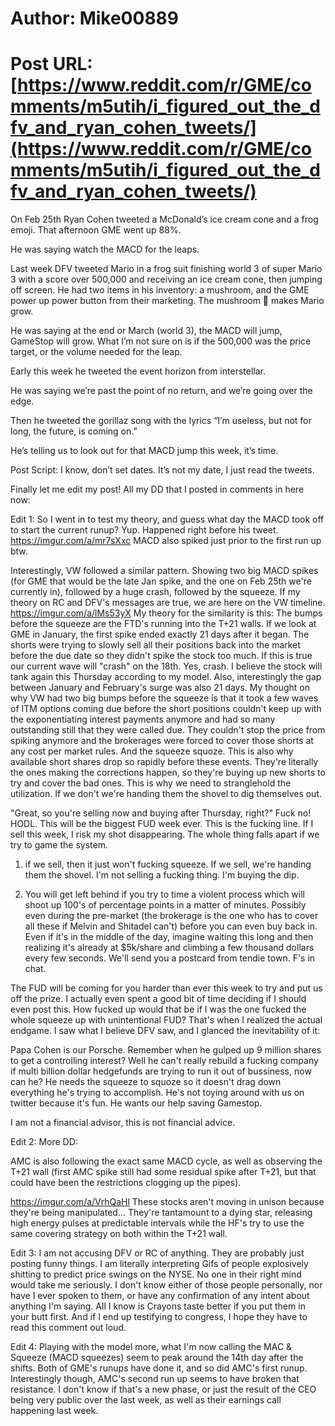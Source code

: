 # Author: Mike00889
# Post URL: [https://www.reddit.com/r/GME/comments/m5utih/i_figured_out_the_dfv_and_ryan_cohen_tweets/](https://www.reddit.com/r/GME/comments/m5utih/i_figured_out_the_dfv_and_ryan_cohen_tweets/)


On Feb 25th Ryan Cohen tweeted a McDonald’s ice cream cone and a frog emoji. That afternoon GME went up 88%.

He was saying watch the MACD for the leaps.

Last week DFV tweeted Mario in a frog suit finishing world 3 of super Mario 3 with a score over 500,000 and receiving an ice cream cone, then jumping off screen. He had two items in his inventory: a mushroom, and the GME power up power button from their marketing. The mushroom 🍄 makes Mario grow.

He was saying at the end or March (world 3), the MACD will jump, GameStop will grow. What I’m not sure on is if the 500,000 was the price target, or the volume needed for the leap.

Early this week he tweeted the event horizon from interstellar.

He was saying we’re past the point of no return, and we’re going over the edge.

Then he tweeted the gorillaz song with the lyrics “I’m useless, but not for long, the future, is coming on.”

He’s telling us to look out for that MACD jump this week, it’s time.

Post Script: I know, don’t set dates. It’s not my date, I just read the tweets.

Finally let me edit my post! All my DD that I posted in comments in here now:

Edit 1: So I went in to test my theory, and guess what day the MACD took off to start the current runup? Yup. Happened right before his tweet. https://imgur.com/a/mr7sXxc
MACD also spiked just prior to the first run up btw.

Interestingly, VW followed a similar pattern. Showing two big MACD spikes (for GME that would be the late Jan spike, and the one on Feb 25th we're currently in), followed by a huge crash, followed by the squeeze. If my theory on RC and DFV's messages are true, we are here on the VW timeline. https://imgur.com/a/lMs53yX
My theory for the similarity is this: The bumps before the squeeze are the FTD's running into the T+21 walls. If we look at GME in January, the first spike ended exactly 21 days after it began. The shorts were trying to slowly sell all their positions back into the market before the due date so they didn't spike the stock too much. If this is true our current wave will "crash" on the 18th. Yes, crash. I believe the stock will tank again this Thursday according to my model. Also, interestingly the gap between January and February's surge was also 21 days. My thought on why VW had two big bumps before the squeeze is that it took a few waves of ITM options coming due before the short positions couldn't keep up with the exponentiating interest payments anymore and had so many outstanding still that they were called due. They couldn't stop the price from spiking anymore and the brokerages were forced to cover those shorts at any cost per market rules. And the squeeze squoze. This is also why available short shares drop so rapidly before these events. They're literally the ones making the corrections happen, so they're buying up new shorts to try and cover the bad ones. This is why we need to stranglehold the utilization. If we don't we're handing them the shovel to dig themselves out.

"Great, so you're selling now and buying after Thursday, right?" Fuck no! HODL. This will be the biggest FUD week ever. This is the fucking line. If I sell this week, I risk my shot disappearing. The whole thing falls apart if we try to game the system.

1) if we sell, then it just won't fucking squeeze. If we sell, we're handing them the shovel. I'm not selling a fucking thing. I'm buying the dip.

2) You will get left behind if you try to time a violent process which will shoot up 100's of percentage points in a matter of minutes. Possibly even during the pre-market (the brokerage is the one who has to cover all these if Melvin and Shitadel can't) before you can even buy back in. Even if it's in the middle of the day, imagine waiting this long and then realizing it's already at $5k/share and climbing a few thousand dollars every few seconds. We'll send you a postcard from tendie town. F's in chat.

The FUD will be coming for you harder than ever this week to try and put us off the prize. I actually even spent a good bit of time deciding if I should even post this. How fucked up would that be if I was the one fucked the whole squeeze up with unintentional FUD? That's when I realized the actual endgame. I saw what I believe DFV saw, and I glanced the inevitability of it:

Papa Cohen is our Porsche. Remember when he gulped up 9 million shares to get a controlling interest? Well he can't really rebuild a fucking company if multi billion dollar hedgefunds are trying to run it out of bussiness, now can he? He needs the squeeze to squoze so it doesn't drag down everything he's trying to accomplish. He's not toying around with us on twitter because it's fun. He wants our help saving Gamestop.

I am not a financial advisor, this is not financial advice.

Edit 2: More DD:

AMC is also following the exact same MACD cycle, as well as observing the T+21 wall (first AMC spike still had some residual spike after T+21, but that could have been the restrictions clogging up the pipes).

https://imgur.com/a/VrhQaHl
These stocks aren't moving in unison because they're being manipulated... They're tantamount to a dying star, releasing high energy pulses at predictable intervals while the HF's try to use the same covering strategy on both within the T+21 wall.

Edit 3: I am not accusing DFV or RC of anything. They are probably just posting funny things. I am literally interpreting Gifs of people explosively shitting to predict price swings on the NYSE. No one in their right mind would take me seriously. I don't know either of those people personally, nor have I ever spoken to them, or have any confirmation of any intent about anything I'm saying. All I know is Crayons taste better if you put them in your butt first. And if I end up testifying to congress, I hope they have to read this comment out loud.

Edit 4: Playing with the model more, what I'm now calling the MAC & Squeeze (MACD squeezes) seem to peak around the 14th day after the shifts. Both of GME's runups have done it, and so did AMC's first runup. Interestingly though, AMC's second run up seems to have broken that resistance. I don't know if that's a new phase, or just the result of the CEO being very public over the last week, as well as their earnings call happening last week.